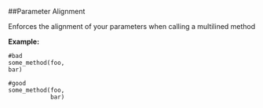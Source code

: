 ##Parameter Alignment

Enforces the alignment of your parameters when calling a multilined method

**Example:**

```
#bad
some_method(foo,
bar)

#good
some_method(foo,
            bar)
```
